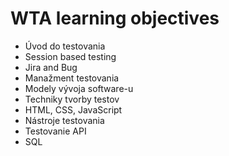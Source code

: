 # WTA learning objectives

- Úvod do testovania 
- Session based testing 
- Jira and Bug
- Manažment testovania 
- Modely vývoja software-u 
- Techniky tvorby testov
- HTML, CSS, JavaScript 
- Nástroje testovania 
- Testovanie API 
- SQL 
